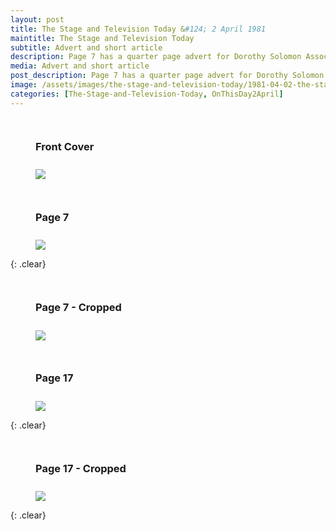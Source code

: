 ```yaml
---
layout: post
title: The Stage and Television Today &#124; 2 April 1981
maintitle: The Stage and Television Today
subtitle: Advert and short article
description: Page 7 has a quarter page advert for Dorothy Solomon Associated Artists Limited and page 17 has a photo of Lena Zavaroni and a short article on her TV series Lena.
media: Advert and short article
post_description: Page 7 has a quarter page advert for Dorothy Solomon Associated Artists Limited and page 17 has a photo of Lena Zavaroni and a short article on her TV series Lena.
image: /assets/images/the-stage-and-television-today/1981-04-02-the-stage-front-cover.png
categories: [The-Stage-and-Television-Today, OnThisDay2April]
---
```


<figure class="fig1">
<figcaption>
<h3 id="front-cover">Front Cover</h3>
</figcaption>
<a href="/assets/images/the-stage-and-television-today/1981-04-02-the-stage-front-cover.png"><img src="/assets/images/the-stage-and-television-today/1981-04-02-the-stage-front-cover.png" class="full-width zoom-in"></a>
</figure>

<figure class="fig2">
<figcaption>
<h3 id="page-7">Page 7</h3>
</figcaption>
<a href="/assets/images/the-stage-and-television-today/1981-04-02-the-stage-page-7.png"><img src="/assets/images/the-stage-and-television-today/1981-04-02-the-stage-page-7.png" class="full-width zoom-in"></a>
</figure>

{: .clear}

<figure class="fig1">
<figcaption>
<h3 id="page-7-cropped">Page 7 - Cropped</h3>
</figcaption>
<a href="/assets/images/the-stage-and-television-today/1981-04-02-the-stage-page-7-cropped.png"><img src="/assets/images/the-stage-and-television-today/1981-04-02-the-stage-page-7-cropped.png" class="full-width zoom-in"></a>
</figure>

<figure class="fig2">
<figcaption>
<h3 id="page-17">Page 17</h3>
</figcaption>
<a href="/assets/images/the-stage-and-television-today/1981-04-02-the-stage-page-17.png"><img src="/assets/images/the-stage-and-television-today/1981-04-02-the-stage-page-17.png" class="full-width zoom-in"></a>
</figure>

{: .clear}

<figure class="fig1">
<figcaption>
<h3 id="page-17-cropped">Page 17 - Cropped</h3>
</figcaption>
<a href="/assets/images/the-stage-and-television-today/1981-04-02-the-stage-page-17-cropped.png"><img src="/assets/images/the-stage-and-television-today/1981-04-02-the-stage-page-17-cropped.png" class="full-width zoom-in"></a>
</figure>

<br />{: .clear}

<style>
.fig1 {float:left; width:49%;}

.fig2 {float:right; width:49%;}

figcaption {float:left; width:100%;}

@media screen and (orientation:portrait) {
.fig1, .fig2 {float:left; width:100%;}
figcaption {float:left; width:100%; margin-bottom: 10px;}
}
</style>

